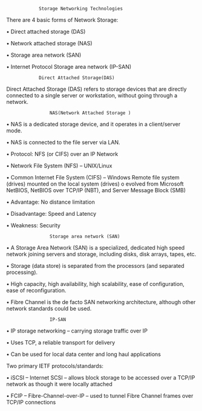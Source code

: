                 Storage Networking Technologies

There are 4 basic forms of Network Storage:

• Direct attached storage (DAS)

• Network attached storage (NAS)

• Storage area network (SAN)

• Internet Protocol Storage area network (IP-SAN)


                Direct Attached Storage(DAS)
Direct Attached Storage (DAS) refers to storage devices that are directly connected to a single server or workstation, without going through a network.
               

                    NAS(Network Attached Storage )

• NAS is a dedicated storage device, and it operates in a client/server mode.

• NAS is connected to the file server via LAN.

• Protocol: NFS (or CIFS) over an IP Network

• Network File System (NFS) – UNIX/Linux

• Common Internet File System (CIFS) – Windows Remote file system (drives) 
mounted on the local system (drives) o evolved from Microsoft NetBIOS, 
NetBIOS over TCP/IP (NBT), and Server Message Block (SMB)

• Advantage: No distance limitation

• Disadvantage: Speed and Latency

• Weakness: Security

                    Storage area network (SAN)

• A Storage Area Network (SAN) is a specialized, dedicated high speed network joining servers and 
storage, including disks, disk arrays, tapes, etc.

• Storage (data store) is separated from the processors (and separated processing). 

• High capacity, high availability, high scalability, ease of configuration, ease of reconfiguration.

• Fibre Channel is the de facto SAN networking architecture, although other network standards could 
be used.

                    IP-SAN 

• IP storage networking – carrying storage traffic over IP

• Uses TCP, a reliable transport for delivery

• Can be used for local data center and long haul applications

Two primary IETF protocols/standards:

• iSCSI – Internet SCSI – allows block storage to be accessed over a TCP/IP network as though it 
were locally attached

• FCIP – Fibre-Channel-over-IP – used to tunnel Fibre Channel frames over TCP/IP connections